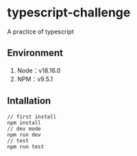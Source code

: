 # typescript-challenge

A practice of typescript

## Environment

1. Node：v18.16.0
2. NPM：v9.5.1

## Intallation

```
// first install
npm install
// dev mode
npm run dev
// test
npm run test
```
